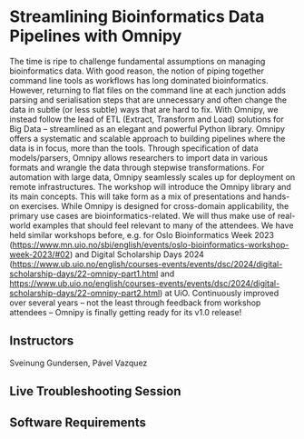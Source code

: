 # Streamlining Bioinformatics Data Pipelines with Omnipy
The time is ripe to challenge fundamental assumptions on managing bioinformatics data. With good reason, the notion of piping together command line tools as workflows has long dominated bioinformatics. However, returning to flat files on the command line at each junction adds parsing and serialisation steps that are unnecessary and often change the data in subtle (or less subtle) ways that are hard to fix.  With Omnipy, we instead follow the lead of ETL (Extract, Transform and Load) solutions for Big Data – streamlined as an elegant and powerful Python library. Omnipy offers a systematic and scalable approach to building pipelines where the data is in focus, more than the tools. Through specification of data models/parsers, Omnipy allows researchers to import data in various formats and wrangle the data through stepwise transformations. For automation with large data, Omnipy seamlessly scales up for deployment on remote infrastructures.  The workshop will introduce the Omnipy library and its main concepts. This will take form as a mix of presentations and hands-on exercises. While Omnipy is designed for cross-domain applicability, the primary use cases are bioinformatics-related. We will thus make use of real-world examples that should feel relevant to many of the attendees.  We have held similar workshops before, e.g. for Oslo Bioinformatics Week 2023 (https://www.mn.uio.no/sbi/english/events/oslo-bioinformatics-workshop-week-2023/#02) and Digital Scholarship Days 2024 (https://www.ub.uio.no/english/courses-events/events/dsc/2024/digital-scholarship-days/22-omnipy-part1.html and https://www.ub.uio.no/english/courses-events/events/dsc/2024/digital-scholarship-days/22-omnipy-part2.html) at UiO. Continuously improved over several years – not the least through feedback from workshop attendees – Omnipy is finally getting ready for its v1.0 release!
## Instructors
Sveinung Gundersen, Pável Vazquez
## Live Troubleshooting Session
## Software Requirements